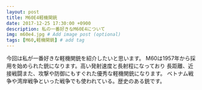 ```yaml
---
layout: post
title: M60E4軽機関銃
date: 2017-12-25 17:30:00 +0900
description: 私の一番好きなM60E4について
img: m60e4.jpg # Add image post (optional)
tags: [M60,軽機関銃] # add tag
---
```


今回は私が一番好きな軽機関銃を紹介したいと思います。
M60は1957年から採用を始められた銃になります。高い発射速度と長射程になっており
長距離、近接戦闘また、攻撃や防御にもすぐれた優秀な軽機関銃になります。
ベトナム戦争や湾岸戦争といった戦争でも使われている。歴史のある銃です。
